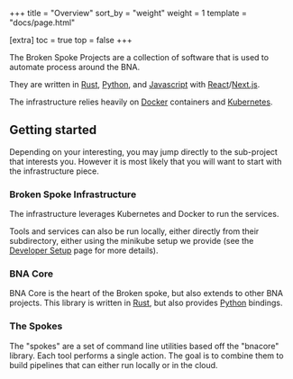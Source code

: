+++
title = "Overview"
sort_by = "weight"
weight = 1
template = "docs/page.html"

[extra]
toc = true
top = false
+++

The Broken Spoke Projects are a collection of software that is used to automate
process around the BNA.

They are written in [Rust], [Python], and [Javascript] with [React]/[Next.js].

The infrastructure relies heavily on [Docker] containers and [Kubernetes].

## Getting started

Depending on your interesting, you may jump directly to the sub-project that
interests you. However it is most likely that you will want to start with the
infrastructure piece.

### Broken Spoke Infrastructure

The infrastructure leverages Kubernetes and Docker to run the services.

Tools and services can also be run locally, either directly from their
subdirectory, either using the minikube setup we provide (see the
[Developer Setup](./developer-setup.md) page for more details).

### BNA Core

BNA Core is the heart of the Broken spoke, but also extends to other BNA
projects. This library is written in [Rust], but also provides [Python]
bindings.

### The Spokes

The "spokes" are a set of command line utilities based off the "bnacore"
library. Each tool performs a single action. The goal is to combine them to
build pipelines that can either run locally or in the cloud.

[docker]: https://www.docker.com/
[javascript]: https://developer.mozilla.org/en-US/docs/Web/JavaScript
[kubernetes]: https://kubernetes.io/
[next.js]: https://nextjs.org/
[python]: https://www.python.org/
[react]: https://reactjs.org/
[rust]: https://www.rust-lang.org/

